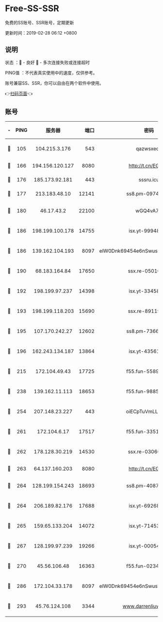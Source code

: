 # Free-SS-SSR

免费的SS账号、SSR账号，定期更新

更新时间：2019-02-28 06:12 +0800

## 说明

状态     ：🙂 - 良好 🙁 - 多次连接失败或连接超时

PING值   ：不代表真实使用中的速度，仅供参考。

账号兼容SS、SSR，你可以自由在两个软件中使用。

👉[扫码页面](https://liesauer.github.io/free-ss-ssr.github.io/)👈

## 账号

|-|PING|服务器|端口|密码|加密方式|区域|
|:----:|:----:|:-----:|-----:|:----:|:----:|:----:|
|🙂|105|104.215.3.176|543|qazwsxedc|aes-256-gcm|JP|
|🙂|166|194.156.120.127|8080|http://t.cn/EGJIyrl|rc4-md5|RU|
|🙂|176|185.173.92.181|443|sssru.icu|rc4-md5|RU|
|🙂|177|213.183.48.10|12141|ss8.pm-09745210|rc4-md5|RU|
|🙂|180|46.17.43.2|22100|wGQ4vA7D|aes-256-gcm|RU|
|🙂|186|198.199.100.178|14755|isx.yt-99948210|aes-256-cfb|US|
|🙂|186|139.162.104.193|8097|eIW0Dnk69454e6nSwuspv9DmS201tQ0D|aes-256-cfb|JP|
|🙂|190|68.183.164.84|17650|ssx.re-05010862|aes-256-cfb|US|
|🙂|192|198.199.97.237|14398|isx.yt-33458385|aes-256-cfb|US|
|🙂|193|198.199.118.203|15690|ssx.re-89119109|aes-256-cfb|US|
|🙂|195|107.170.242.27|12602|ss8.pm-73663499|aes-256-cfb|US|
|🙂|196|162.243.134.187|13864|isx.yt-43561347|aes-256-cfb|US|
|🙂|215|172.104.49.43|17725|f55.fun-55891954|aes-256-cfb|SG|
|🙂|238|139.162.11.113|18653|f55.fun-98859473|aes-256-cfb|SG|
|🙂|254|207.148.23.227|443|oiECpTuVmLLxk4Ts|aes-256-cfb|US|
|🙂|261|172.104.6.17|17517|f55.fun-33516465|aes-256-cfb|US|
|🙂|262|178.128.30.219|14530|ssx.re-03066448|aes-256-cfb|SG|
|🙂|263|64.137.160.203|8080|http://t.cn/EGJIyrl|rc4-md5|CA|
|🙂|264|128.199.154.243|18693|ss8.pm-40874243|aes-256-cfb|SG|
|🙂|264|206.189.82.176|17688|isx.yt-69268692|aes-256-cfb|SG|
|🙂|265|159.65.133.204|14072|isx.yt-71453790|aes-256-cfb|SG|
|🙂|267|128.199.97.239|19266|isx.yt-00054344|aes-256-cfb|SG|
|🙂|270|45.56.106.48|16363|f55.fun-02343512|aes-256-cfb|US|
|🙂|286|172.104.33.178|8097|eIW0Dnk69454e6nSwuspv9DmS201tQ0D|aes-256-cfb|SG|
|🙂|293|45.76.124.108|3344|www.darrenliuwei.com|aes-256-cfb|AU|
